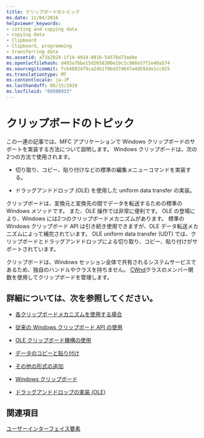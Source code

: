 ```yaml
---
title: クリップボードのトピック
ms.date: 11/04/2016
helpviewer_keywords:
- cutting and copying data
- copying data
- Clipboard
- Clipboard, programming
- transferring data
ms.assetid: a71b2824-1f14-4914-8816-54578d73ad4e
ms.openlocfilehash: d405a7bbe15d2658380e19c1c908e57f2e40a574
ms.sourcegitcommit: fcb48824f9ca24b1f8bd37d647a4d592de1cc925
ms.translationtype: MT
ms.contentlocale: ja-JP
ms.lasthandoff: 08/15/2019
ms.locfileid: "69508933"
---
```

# <a name="clipboard"></a>クリップボードのトピック

この一連の記事では、MFC アプリケーションで Windows クリップボードのサポートを実装する方法について説明します。 Windows クリップボードは、次の2つの方法で使用されます。

- 切り取り、コピー、貼り付けなどの標準の編集メニューコマンドを実装する。

- ドラッグアンドドロップ (OLE) を使用した uniform data transfer の実装。

クリップボードは、変換元と変換先の間でデータを転送するための標準の Windows メソッドです。 また、OLE 操作では非常に便利です。 OLE の登場により、Windows には2つのクリップボードメカニズムがあります。 標準の Windows クリップボード API は引き続き使用できますが、OLE データ転送メカニズムによって補完されています。 OLE uniform data transfer (UDT) では、クリップボードとドラッグアンドドロップによる切り取り、コピー、貼り付けがサポートされています。

クリップボードは、Windows セッション全体で共有されるシステムサービスであるため、独自のハンドルやクラスを持ちません。 [CWnd](../mfc/reference/cwnd-class.md)クラスのメンバー関数を使用してクリップボードを管理します。

## <a name="what-do-you-want-to-know-more-about"></a>詳細については、次を参照してください。

- [各クリップボードメカニズムを使用する場合](../mfc/clipboard-when-to-use-each-clipboard-mechanism.md)

- [従来の Windows クリップボード API の使用](../mfc/clipboard-using-the-windows-clipboard.md)

- [OLE クリップボード機構の使用](../mfc/clipboard-using-the-ole-clipboard-mechanism.md)

- [データのコピーと貼り付け](../mfc/clipboard-copying-and-pasting-data.md)

- [その他の形式の追加](../mfc/clipboard-adding-other-formats.md)

- [Windows クリップボード](/windows/win32/dataxchg/clipboard)

- [ドラッグアンドドロップの実装 (OLE)](../mfc/drag-and-drop-ole.md)

## <a name="see-also"></a>関連項目

[ユーザーインターフェイス要素](../mfc/user-interface-elements-mfc.md)
